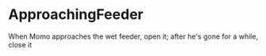 # ApproachingFeeder
When Momo approaches the wet feeder, open it; after he's gone for a while, close it
